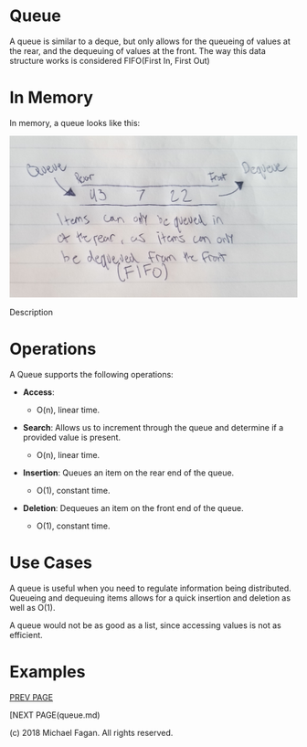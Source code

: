 # Queue

A queue is similar to a deque, but only allows for the queueing of values at the rear, and the dequeuing of values at the front. The way this data structure works is considered FIFO(First In, First Out)

# In Memory

In memory, a queue looks like this:

![Image of Queue in Memory](images/queue_memory.jpg)

Description

# Operations

A Queue supports the following operations:

* **Access**: 
  * O(n), linear time.

* **Search**: Allows us to increment through the queue and determine if a provided value is present.
  * O(n), linear time.

* **Insertion**: Queues an item on the rear end of the queue.
  * O(1), constant time.

* **Deletion**: Dequeues an item on the front end of the queue.
  * O(1), constant time.

# Use Cases

A queue is useful when you need to regulate information being distributed. Queueing and dequeuing items allows for a quick insertion and deletion as well as O(1).

A queue would not be as good as a list, since accessing values is not as efficient.

# Examples

[PREV PAGE]()

[NEXT PAGE(queue.md)

(c) 2018 Michael Fagan. All rights reserved.
